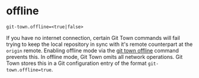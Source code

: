 # offline

```
git-town.offline=<true|false>
```

If you have no internet connection, certain Git Town commands will fail trying
to keep the local repository in sync with it's remote counterpart at the
`origin` remote. Enabling offline mode via the
[git town offline](../commands/offline.md) command prevents this. In offline
mode, Git Town omits all network operations. Git Town stores this in a Git
configuration entry of the format `git-town.offline=true`.
